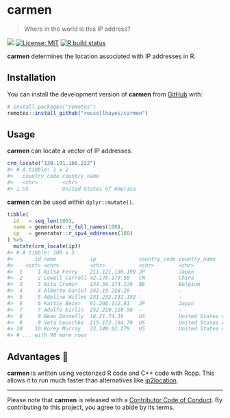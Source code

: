 
<!-- README.md is generated from README.Rmd. Please edit that file -->

# carmen

> Where in the world is this IP address?

<!-- badges: start -->

[![](https://img.shields.io/badge/lifecycle-experimental-orange.svg)](https://www.tidyverse.org/lifecycle/#experimental)
[![License:
MIT](https://img.shields.io/badge/license-MIT-blueviolet.svg)](https://cran.r-project.org/web/licenses/MIT)
[![R build
status](https://github.com/rossellhayes/carmen/workflows/R-CMD-check/badge.svg)](https://github.com/rossellhayes/carmen/actions)

<!-- badges: end -->

**carmen** determines the location associated with IP addresses in R.

## Installation

<!-- You can install the released version of **fracture** from [CRAN](https://cran.r-project.org/package=fracture) with: -->

<!-- ``` {r eval = FALSE} -->

<!-- install.packages("fracture") -->

<!-- ``` -->

You can install the development version of **carmen** from
[GitHub](https://github.com/rossellhayes/carmen) with:

``` r
# install.packages("remotes")
remotes::install_github("rossellhayes/carmen")
```

## Usage

**carmen** can locate a vector of IP addresses.

``` r
crm_locate("130.191.166.222")
#> # A tibble: 1 x 2
#>   country_code country_name            
#>   <chr>        <chr>                   
#> 1 US           United States of America
```

**carmen** can be used within `dplyr::mutate()`.

``` r
tibble(
  id   = seq_len(100),
  name = generator::r_full_names(100),
  ip   = generator::r_ipv4_addresses(100)
) %>%
  mutate(crm_locate(ip))
#> # A tibble: 100 x 5
#>       id name           ip              country_code country_name            
#>    <int> <chr>          <chr>           <chr>        <chr>                   
#>  1     1 Nilsa Ferry    211.121.130.199 JP           Japan                   
#>  2     2 Lowell Carroll 42.179.179.50   CN           China                   
#>  3     3 Nita Cremin    134.58.174.129  BE           Belgium                 
#>  4     4 Alberto Daniel 242.19.228.29   -            -                       
#>  5     5 Adeline Willms 251.232.231.192 -            -                       
#>  6     6 Kattie Beier   61.206.112.81   JP           Japan                   
#>  7     7 Adolfo Kirlin  252.219.128.50  -            -                       
#>  8     8 Beau Donnelly  18.21.74.39     US           United States of America
#>  9     9 Veta Leuschke  215.172.194.79  US           United States of America
#> 10    10 Korey Murray   22.149.92.179   US           United States of America
#> # ... with 90 more rows
```

## Advantages 🚀

**carmen** is written using vectorized R code and C++ code with Rcpp.
This allows it to run much faster than alternatives like
[ip2location](https://github.com/ip2location/ip2location-r).

-----

Please note that **carmen** is released with a [Contributor Code of
Conduct](https://contributor-covenant.org/version/2/0/CODE_OF_CONDUCT.html).
By contributing to this project, you agree to abide by its terms.
